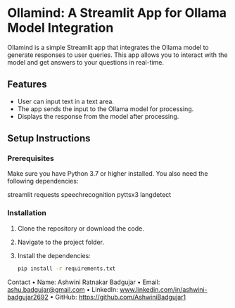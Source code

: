 # Ollamind: A Streamlit App for Ollama Model Integration

Ollamind is a simple Streamlit app that integrates the Ollama model to generate responses to user queries. This app allows you to interact with the model and get answers to your questions in real-time.

## Features
- User can input text in a text area.
- The app sends the input to the Ollama model for processing.
- Displays the response from the model after processing.

## Setup Instructions

### Prerequisites
Make sure you have Python 3.7 or higher installed. You also need the following dependencies:

streamlit
requests
speechrecognition
pyttsx3
langdetect

### Installation

1. Clone the repository or download the code.
2. Navigate to the project folder.
3. Install the dependencies:

   ```bash
   pip install -r requirements.txt

Contact
•	Name: Ashwini Ratnakar Badgujar
•	Email: ashu.badgujar@gmail.com
•	LinkedIn: www.linkedin.com/in/ashwini-badgujar2692
•	GitHub: https://github.com/AshwiniBadgujar1
